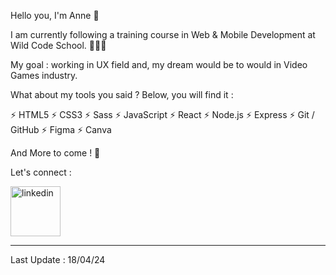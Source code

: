 <p>Hello you, I'm Anne 🦊 <p/>

<p>I am currently following a training course in Web & Mobile Development at Wild Code School. 👩🏼‍💻<p/>
<p>My goal : working in UX field and, my dream would be to would in Video Games industry.</p>

What about my tools you said ? Below, you will find it : 

⚡️ HTML5
⚡️ CSS3
⚡️ Sass
⚡️ JavaScript
⚡️ React
⚡️ Node.js
⚡️ Express
⚡️ Git / GitHub
⚡️ Figma 
⚡️ Canva

<p> And More to come ! 🚀 <p/>

Let's connect :

<p>
  <a href="https://www.linkedin.com/in/anne-damien-491327142"> 
  <img alt="linkedin" title="Linkedin" src="https://custom-icon-badges.demolab.com/badge/Anne-blue.svg?logo=linkedin" width=80px/>
  </a>
</p>

----------------------
Last Update : 18/04/24
